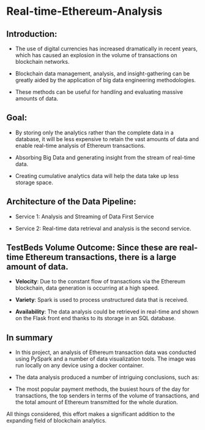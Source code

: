 # Real-time-Ethereum-Analysis

## Introduction: 

* The use of digital currencies has increased dramatically in recent years, which has caused an explosion in the volume of transactions on blockchain networks.

* Blockchain data management, analysis, and insight-gathering can be greatly aided by the application of big data engineering methodologies.

* These methods can be useful for handling and evaluating massive amounts of data.

## Goal: 
* By storing only the analytics rather than the complete data in a database, it will be less expensive to retain the vast amounts of data and enable real-time analysis of Ethereum transactions.

* Absorbing Big Data and generating insight from the stream of real-time data.

* Creating cumulative analytics data will help the data take up less storage space.

## Architecture of the Data Pipeline:

* Service 1: Analysis and Streaming of Data First Service

* Service 2: Real-time data retrieval and analysis is the second service. 

## TestBeds Volume Outcome: Since these are real-time Ethereum transactions, there is a large amount of data.

* **Velocity**: Due to the constant flow of transactions via the Ethereum blockchain, data generation is occurring at a high speed.

* **Variety**: Spark is used to process unstructured data that is received.

* **Availability**: The data analysis could be retrieved in real-time and shown on the Flask front end thanks to its storage in an SQL database.

## In summary
* In this project, an analysis of Ethereum transaction data was conducted using PySpark and a number of data visualization tools. The image was run locally on any device using a docker container.

* The data analysis produced a number of intriguing conclusions, such as:

* The most popular payment methods, the busiest hours of the day for transactions, the top senders in terms of the volume of transactions, and the total amount of Ethereum transmitted for the whole duration.

All things considered, this effort makes a significant addition to the expanding field of blockchain analytics.
